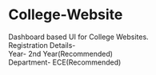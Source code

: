 # College-Website
Dashboard based UI for College Websites.  
  Registration Details-  
    Year- 2nd Year(Recommended)  
    Department- ECE(Recommended)


